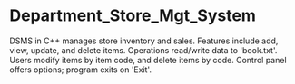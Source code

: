 # Department_Store_Mgt_System
DSMS in C++ manages store inventory and sales. Features include add, view, update, and delete items. Operations read/write data to 'book.txt'. Users modify items by item code, and delete items by code. Control panel offers options; program exits on 'Exit'.
